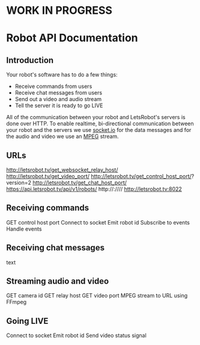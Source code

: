 # WORK IN PROGRESS #



# Robot API Documentation

## Introduction
Your robot's software has to do a few things:
 - Receive commands from users
 - Receive chat messages from users
 - Send out a video and audio stream
 - Tell the server it is ready to go LIVE

All of the communication between your robot and LetsRobot's servers is done over HTTP. To enable realtime, bi-directional communication between your robot and the servers we use [socket.io](https://socket.io) for the data messages and for the audio and video we use an [MPEG](https://nl.wikipedia.org/wiki/MPEG) stream.

## URLs
http://letsrobot.tv/get_websocket_relay_host/<camera-id>
http://letsrobot.tv/get_video_port/<camera-id>
http://letsrobot.tv/get_control_host_port/<robot-id>?version=2
http://letsrobot.tv/get_chat_host_port/<robot-id>
https://api.letsrobot.tv/api/v1/robots/<robot-id>
http://<relay-host>:<video-port>/<streamkey>/<width>/<height>/
http://letsrobot.tv:8022

## Receiving commands
GET control host port
Connect to socket
Emit robot id
Subscribe to events
Handle events

## Receiving chat messages
text

## Streaming audio and video
GET camera id
GET relay host
GET video port
MPEG stream to URL using FFmpeg

## Going LIVE
Connect to socket
Emit robot id
Send video status signal
